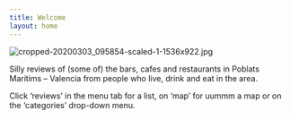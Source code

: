 ```yaml
---
title: Welcome
layout: home
---
```


![cropped-20200303_095854-scaled-1-1536x922.jpg](/uploads/cropped-20200303_095854-scaled-1-1536x922.jpg)

Silly reviews of (some of) the bars, cafes and restaurants in Poblats Marítims – Valencia from people who live, drink and eat in the area. 

Click ‘reviews’ in the menu tab for a list, on ‘map’ for uummm a map or on the ‘categories’ drop-down menu.
